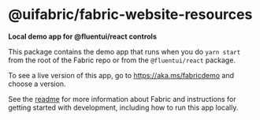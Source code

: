 # @uifabric/fabric-website-resources

**Local demo app for @fluentui/react controls**

This package contains the demo app that runs when you do `yarn start` from the root of the Fabric repo or from the `@fluentui/react` package.

To see a live version of this app, go to https://aka.ms/fabricdemo and choose a version.

See the [readme](https://github.com/microsoft/fluentui) for more information about Fabric and instructions for getting started with development, including how to run this app locally.
